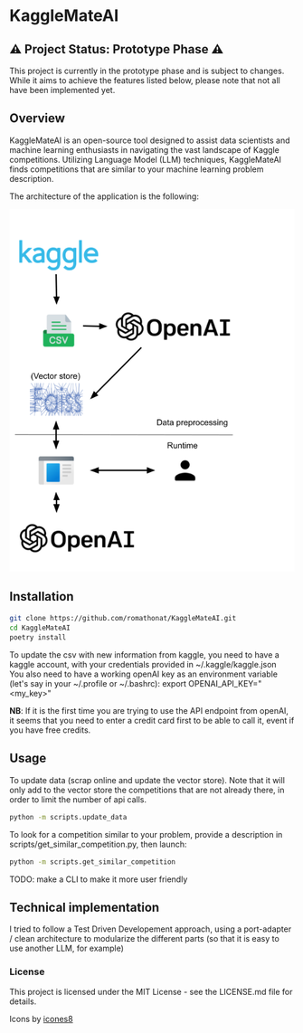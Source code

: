 # KaggleMateAI
## :warning: Project Status: Prototype Phase :warning:

This project is currently in the prototype phase and is subject to changes. While it aims to achieve the features listed below, please note that not all have been implemented yet. 

## Overview

KaggleMateAI is an open-source tool designed to assist data scientists and machine learning enthusiasts in navigating the vast landscape of Kaggle competitions. Utilizing Language Model (LLM) techniques, KaggleMateAI finds competitions that are similar to your machine learning problem description. 

The architecture of the application is the following:

![KaggleMateAi architecture](data/images/kmai.png)

## Installation

```bash
git clone https://github.com/romathonat/KaggleMateAI.git
cd KaggleMateAI
poetry install
```
To update the csv with new information from kaggle, you need to have a kaggle account, with your credentials provided in ~/.kaggle/kaggle.json  
You also need to have a working openAI key as an environment variable (let's say in your ~/.profile or ~/.bashrc):
export OPENAI_API_KEY="<my_key>"

**NB**: If it is the first time you are trying to use the API endpoint from openAI, it seems that you need to enter a credit card first to be able to call it, event if you have free credits.

## Usage
To update data (scrap online and update the vector store). Note that it will only add to the vector store the competitions that are not already there, in order to limit the number of api calls.

``` bash
python -m scripts.update_data
```

To look for a competition similar to your problem, provide a description in scripts/get_similar_competition.py, then launch:

``` bash
python -m scripts.get_similar_competition
```

TODO: make a CLI to make it more user friendly

## Technical implementation
I tried to follow a Test Driven Developement approach, using a port-adapter / clean architecture to modularize the different parts (so that it is easy to use another LLM, for example)

### License

This project is licensed under the MIT License - see the LICENSE.md file for details.

Icons by [icones8](https://icones8.com/)